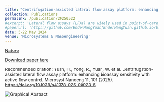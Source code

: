 ```yaml
---
title: "Centrifugation-assisted lateral flow assay platform: enhancing bioassay sensitivity with active flow control"
collection: Publications
permalink: /publication/20250522
#excerpt: 'Lateral flow assays (LFAs) are widely used in point-of-care testing (POCT) due to their simplicity and rapid operation. However, their reliance on passive capillary flow limits sensitivity, making it challenging to detect low-abundance biomarkers accurately. Approaches such as computer signal processing, chemical modification, and physical regulation have been explored to improve LFA sensitivity, but they remain limited by passive capillary-driven flow and uncontrollable flow rate. An alternative approach is to actively regulate fluid dynamics to optimize analyte binding and signal generation. The key challenge is to enhance LFA sensitivity while preserving compatibility with existing lateral flow strips (LFSs). Here, this study introduces a centrifugation-assisted LFA (CLFA) platform with smartphone-based result processing. This platform applies centrifugal force opposite to capillary flow, actively regulating fluid movement to optimize incubation time at the reaction zone and enhance detection performance. This approach increases signal intensity while maintaining a rapid detection process (5 min) and ensuring integration with traditional LFSs. As a proof-of-concept, the CLFA platform successfully detected human chorionic gonadotropin (hCG) and hemoglobin (Hb) in artificial urine without requiring custom-designed centrifugal discs or modified chromatography membranes. Its adaptability to diverse biomarkers and smartphone-based quantification make it a promising POCT tool, particularly in resource-limited settings.'
#paperurl: 'https://github.com/EnderHangYuan/EnderHangYuan.github.io/blob/master/_publications/2025-5-22-Centrifugation-assisted%20lateral%20flow%20assay%20platform%20enhancing%20bioassay%20sensitivity%20with%20active%20flow%20control.pdf'
date: 5-22 May 2024
venue: 'Microsystems & Nanoengineering'
---
```


[Nature](https://www.nature.com/articles/s41378-025-00923-5)

[Download paper here](https://github.com/EnderHangYuan/EnderHangYuan.github.io/blob/master/_publications/2025-5-22-Centrifugation-assisted%20lateral%20flow%20assay%20platform%20enhancing%20bioassay%20sensitivity%20with%20active%20flow%20control.pdf)

Recommended citation: Yuan, H., Yong, R., Yuan, W. et al. Centrifugation-assisted lateral flow assay platform: enhancing bioassay sensitivity with active flow control. Microsyst Nanoeng 11, 101 (2025). https://doi.org/10.1038/s41378-025-00923-5

![Graphical Abstract](https://github.com/user-attachments/assets/5635cf30-0346-4eee-ab6b-88c9dcd98b14)
